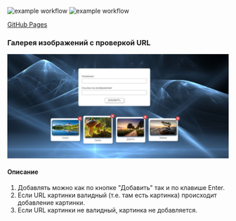 ![example workflow](https://github.com/lekseff/AHJ_3-3/actions/workflows/ci_test.yml/badge.svg)
![example workflow](https://github.com/lekseff/AHJ_3-3/actions/workflows/deploy.yml/badge.svg)

[GitHub Pages](https://lekseff.github.io/AHJ_3-3/)

### Галерея изображений с проверкой URL

![](./pic/screen.jpg)

#### Описание

1. Добавлять можно как по кнопке "Добавить" так и по клавише Enter.
2. Если URL картинки валидный (т.е. там есть картинка) происходит добавление картинки. 
3. Если URL картинки не валидный, картинка не добавляется.